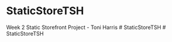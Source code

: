 # StaticStoreTSH
 Week 2 Static Storefront Project - Toni Harris
#   S t a t i c S t o r e T S H  
 #   S t a t i c S t o r e T S H  
 